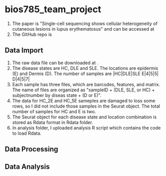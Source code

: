 # bios785_team_project

1. The paper is "Single-cell sequencing shows cellular heterogeneity of cutaneous lesions in lupus erythematosus" and can be accessed at [](https://www.nature.com/articles/s41467-022-35209-1#Abs1
)
2. The GitHub repo is [](https://github.com/zml314/skin/tree/v1.0.1)

## Data Import
1. The raw data file can be downloaded at [](https://www.ncbi.nlm.nih.gov/geo/query/acc.cgi?acc=GSE179633).
2. The disease states are HC, DLE and SLE. The locations are epidermis (E) and Dermis (D). The number of samples are
|HC|DLE|SLE
E|4|5|5|
D|4|5|7|
3. Each sample has three files, which are barcodes, features, and matrix. The name of files are organized as "sampleID + (DLE, SLE, or HC) + subjectnumber by diseas state + (D or E)".
4. The data for HC\_2E and HC\_5E sameples are damaged to loss some rows, so I did not include those samples in the Seurat object. The total number of samples for HC and E is two.
5. The Seurat object for each disease state and location combination is stored as Rdata format in Rdata folder.
6. In analysis folder, I uploaded analysis R script which contains the code to load Rdata.

## Data Processing

## Data Analysis
